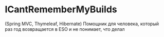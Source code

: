 # ICantRememberMyBuilds
(Spring MVC, Thymeleaf, Hibernate)
Помощник для человека, который раз год возвращается в ESO и не понимает, что делал

